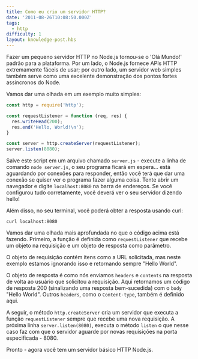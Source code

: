 ```yaml
---
title: Como eu crio um servidor HTTP?
date: '2011-08-26T10:08:50.000Z'
tags:
  - http
difficulty: 1
layout: knowledge-post.hbs
---
```


<!-- Making a simple HTTP server in Node.js has become the de facto 'hello world' for the platform.  On the one hand, Node.js provides extremely easy-to-use HTTP APIs; on the other hand, a simple web server also serves as an excellent demonstration of Node's asynchronous strengths. -->

Fazer um pequeno servidor HTTP no Node.js tornou-se o 'Olá Mundo!' padrão para a plataforma. Por um lado, o Node.js fornece APIs HTTP extremamente fáceis de usar; por outro lado, um servidor web simples também serve como uma excelente demonstração dos pontos fortes assíncronos do Node.

<!-- Let's take a look at a very simple example: -->

Vamos dar uma olhada em um exemplo muito simples:

```javascript
const http = require('http');

const requestListener = function (req, res) {
  res.writeHead(200);
  res.end('Hello, World!\n');
}

const server = http.createServer(requestListener);
server.listen(8080);
```

<!-- Save this in a file called `server.js` - run `node server.js`, and your program will hang there... it's waiting for connections to respond to, so you'll have to give it one if you want to see it do anything.  Try opening up a browser, and typing `localhost:8080` into the location bar.  If everything has been set up correctly, you should see your server saying hello! -->

Salve este script em um arquivo chamado `server.js` - execute a linha de comando `node server.js`, o seu programa ficará em espera... está aguardando por conexões para responder, então você terá que dar uma conexão se quiser ver o programa fazer alguma coisa. Tente abrir um navegador e digite `localhost:8080` na barra de endereços.  Se você configurou tudo corretamente, você deverá ver o seu servidor dizendo hello!

<!-- Also, from your terminal you should be able to get the response using curl: -->

Além disso, no seu terminal, você poderá obter a resposta usando curl:

```
curl localhost:8080
```

<!-- Let's take a more in-depth look at what the above code is doing.  First, a function is defined called `requestListener` that takes a request object and a response object as parameters. -->

Vamos dar uma olhada mais aprofundada no que o código acima está fazendo. Primeiro, a função é definida como `requestListener` que recebe um objeto na requisição e um objeto de resposta como parâmetro.

<!-- The request object contains things such as the requested URL, but in this example we ignore it and always return "Hello World". -->

O objeto de requisição contém itens como a URL solicitada, mas neste exemplo estamos ignorando isso e retornando sempre "Hello World".

<!-- The response object is how we send the headers and contents of the response back to the user making the request. Here we return a 200 response code (signaling a successful response) with the body "Hello World". Other headers, such as `Content-type`, would also be set here. -->

O objeto de resposta é como nós enviamos `headers` e `contents` na resposta de volta ao usuário que solicitou a requisição. Aqui retornamos um código de resposta 200 (sinalizando uma resposta bem-sucedida) com o `body` "Hello World". Outros `headers`, como o `Content-type`, também é definido aqui.

<!-- Next, the `http.createServer` method creates a server that calls `requestListener` whenever a request comes in. The next line, `server.listen(8080)`, calls the `listen` method, which causes the server to wait for incoming requests on the specified port - 8080, in this case. -->

A seguir, o método `http.createServer` cria um servidor que executa a função `requestListener` sempre que recebe uma nova requisição. A próxima linha `server.listen(8080)`, executa o método `listen` o que nesse caso faz com que o servidor aguarde por novas requisições na porta especificada - 8080.

<!-- There you have it - your most basic Node.js HTTP server. -->

Pronto - agora você tem um servidor básico HTTP Node.js.
